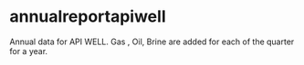 # annualreportapiwell
Annual data for API WELL. Gas , Oil, Brine are added for each of the quarter for a year.
